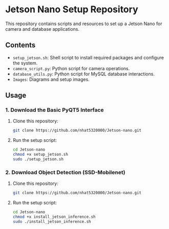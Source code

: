 # Jetson Nano Setup Repository

This repository contains scripts and resources to set up a Jetson Nano for camera and database applications.

## Contents
- `setup_jetson.sh`: Shell script to install required packages and configure the system.
- `camera_script.py`: Python script for camera operations.
- `database_utils.py`: Python script for MySQL database interactions.
- `Images`: Diagrams and setup images.

## Usage

### 1. Download the Basic PyQT5 Interface

1. Clone this repository:
    ```bash
    git clone https://github.com/nhat5320000/Jetson-nano.git
    ```

2. Run the setup script:
    ```bash
    cd Jetson-nano
    chmod +x setup_jetson.sh
    sudo ./setup_jetson.sh
    ```

### 2. Download Object Detection (SSD-Mobilenet)

1. Clone this repository:
    ```bash
    git clone https://github.com/nhat5320000/Jetson-nano.git
    ```

2. Run the setup script:
    ```bash
    cd Jetson-nano
    chmod +x install_jetson_inference.sh
    sudo ./install_jetson_inference.sh
    ```

